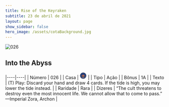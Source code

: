 ```yaml
---
title: Rise of the Keyraken
subtitle: 23 de abril de 2021
layout: page
show_sidebar: false
hero_image: /assets/cotaBackground.jpg
---
```


![026](https://cards-keyforge.s3.eu-north-1.amazonaws.com/media/en/rotk/026.png)

## Into the Abyss

|----|----|
| Número | 026 |
| Casa | ![Keyraken](https://raw.githubusercontent.com/cardsofkeyforge/cardsofkeyforge.github.io/master/rotk/keyraken.png "Keyraken") |
| Tipo | Ação |
| Bônus | 1A |
| Texto | (T) Play: Discard your hand and draw 4  cards. If the tide is high, you may lower the  tide instead. |
| Raridade | Rara |
| Dizeres | “The cult threatens to destroy even the most  innocent life. We cannot allow that to come to pass.”  —Imperial Zora, Archon |
